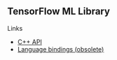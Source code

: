 ## TensorFlow ML Library

Links

- [C++ API](https://github.com/tensorflow/tensorflow/tree/master/tensorflow/cc)
- [Language bindings (obsolete)](https://github.com/tensorflow/docs/blob/master/site/en/r1/guide/extend/bindings.md)